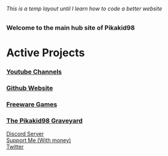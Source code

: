 ###### This is a temp layout until I learn how to code a better website

### Welcome to the main hub site of Pikakid98

# Active Projects
### [Youtube Channels](https://pikakid98.github.io/yt)
### [Github Website](https://git-pikakid98.github.io/)
### [Freeware Games](https://pikakid98.github.io/games)
### [The Pikakid98 Graveyard](https://pikakid98.github.io/archive)



[Discord Server](https://pikakid98.github.io/discord)
\
[Support Me (With money)](https://pikakid98.github.io/support-me)
\
[Twitter](https://pikakid98.github.io/twitter)
